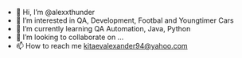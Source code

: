 - 👋 Hi, I’m @alexxthunder
- 👀 I’m interested in QA, Development, Footbal and Youngtimer Cars
- 🌱 I’m currently learning QA Automation, Java, Python
- 💞️ I’m looking to collaborate on ...
- 📫 How to reach me kitaevalexander94@yahoo.com

<!---
alexxthunder/alexxthunder is a ✨ special ✨ repository because its `README.md` (this file) appears on your GitHub profile.
You can click the Preview link to take a look at your changes.
--->

